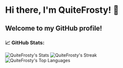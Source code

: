 # Hi there, I'm QuiteFrosty! 👋

## Welcome to my GitHub profile!

### 📈 GitHub Stats:

![QuiteFrosty's Stats](https://github-readme-stats.vercel.app/api?username=QuiteFrosty&theme=midnight-purple&show_icons=true&hide_border=true&count_private=true)
![QuiteFrosty's Streak](https://github-readme-streak-stats.herokuapp.com/?user=QuiteFrosty&theme=midnight-purple&hide_border=true)
![QuiteFrosty's Top Languages](https://github-readme-stats.vercel.app/api/top-langs/?username=QuiteFrosty&theme=midnight-purple&show_icons=true&hide_border=true&layout=compact)
